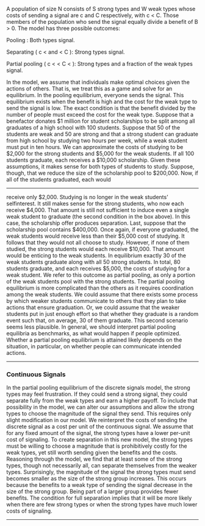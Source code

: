 A population of size N consists of S strong types and W weak types whose costs of sending a signal are c and C respectively, with c < C. Those members of the population who send the signal equally divide a benefit of B > 0. The model has three possible outcomes: 

 Pooling : Both types signal. 

 Separating ( c < and < C ): Strong types signal. 

 Partial pooling ( c < < C < ): Strong types and a fraction of the weak types signal. 

In the model, we assume that individuals make optimal choices given the actions of others. That is, we treat this as a game and solve for an equilibrium. In the pooling equilibrium, everyone sends the signal. This equilibrium exists when the benefit is high and the cost for the weak type to send the signal is low. The exact condition is that the benefit divided by the number of people must exceed the cost for the weak type. Suppose that a benefactor donates $1 million for student scholarships to be split among all graduates of a high school with 100 students. Suppose that 50 of the students are weak and 50 are strong and that a strong student can graduate from high school by studying two hours per week, while a weak student must put in ten hours. We can approximate the costs of studying to be $2,000 for the strong students and $5,000 for the weak students. If all 100 students graduate, each receives a $10,000 scholarship. Given these assumptions, it makes sense for both types of students to study. Suppose, though, that we reduce the size of the scholarship pool to $200,000. Now, if all of the students graduated, each would 

---

receive only $2,000. Studying is no longer in the weak students’ selfinterest. It still makes sense for the strong students, who now each receive $4,000. That amount is still not sufficient to induce even a single weak student to graduate (the second condition in the box above). In this case, the scholarship offer produces separation. Last, suppose that the scholarship pool contains $400,000. Once again, if everyone graduated, the weak students would receive less than their $5,000 cost of studying. It follows that they would not all choose to study. However, if none of them studied, the strong students would each receive $10,000. That amount would be enticing to the weak students. In equilibrium exactly 30 of the weak students graduate along with all 50 strong students. In total, 80 students graduate, and each receives $5,000, the costs of studying for a weak student. We refer to this outcome as partial pooling, as only a portion of the weak students pool with the strong students. The partial pooling equilibrium is more complicated than the others as it requires coordination among the weak students. We could assume that there exists some process by which weaker students communicate to others that they plan to take actions that ensure graduation. Or, we could assume that the weaker students put in just enough effort so that whether they graduate is a random event such that, on average, 30 of them graduate. This second scenario seems less plausible. In general, we should interpret partial pooling equilibria as benchmarks, as what would happen if people optimized. Whether a partial pooling equilibrium is attained likely depends on the situation, in particular, on whether people can communicate intended actions. 

---

### Continuous Signals 

In the partial pooling equilibrium of the discrete signals model, the strong types may feel frustration. If they could send a strong signal, they could separate fully from the weak types and earn a higher payoff. To include that possibility in the model, we can alter our assumptions and allow the strong types to choose the magnitude of the signal they send. This requires only slight modification in our model. We reinterpret the costs of sending the discrete signal as a cost per unit of the continuous signal. We assume that for any fixed amount of the signal, the strong types have a lower per-unit cost of signaling. To create separation in this new model, the strong types must be willing to choose a magnitude that is prohibitively costly for the weak types, yet still worth sending given the benefits and the costs. Reasoning through the model, we find that at least some of the strong types, though not necessarily all, can separate themselves from the weaker types. Surprisingly, the magnitude of the signal the strong types must send becomes smaller as the size of the strong group increases. This occurs because the benefits to a weak type of sending the signal decrease in the size of the strong group. Being part of a larger group provides fewer benefits. The condition for full separation implies that it will be more likely when there are few strong types or when the strong types have much lower costs of signaling. 

---